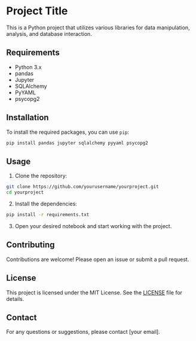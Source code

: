 # Project Title

This is a Python project that utilizes various libraries for data manipulation, analysis, and database interaction.

## Requirements

- Python 3.x
- pandas
- Jupyter
- SQLAlchemy
- PyYAML
- psycopg2

## Installation

To install the required packages, you can use `pip`:

```bash
pip install pandas jupyter sqlalchemy pyyaml psycopg2
```

## Usage

1. Clone the repository:

```bash
git clone https://github.com/yourusername/yourproject.git
cd yourproject
```

2. Install the dependencies:

```bash
pip install -r requirements.txt
```

3. Open your desired notebook and start working with the project.

## Contributing

Contributions are welcome! Please open an issue or submit a pull request.

## License

This project is licensed under the MIT License. See the [LICENSE](LICENSE) file for details.

## Contact

For any questions or suggestions, please contact [your email].